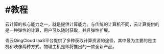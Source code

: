 ---
---

#教程
====

云计算的核心能力之一，就是提供计算能力。与传统的计算机不同，云计算提供的是一种弹性的计算，用户可以随时获取，并且弹性扩展。

青云QingCloud IaaS平台提供了多种获取计算资源的途径，其中最为主要的是主机和映像两种方式。物理主机是即将推出的一款全新产品。
